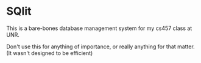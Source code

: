 # SQlit

This is a bare-bones database management system for my cs457 class at UNR.

Don't use this for anything of importance, or really anything for that matter. (It wasn't designed to be efficient) 
